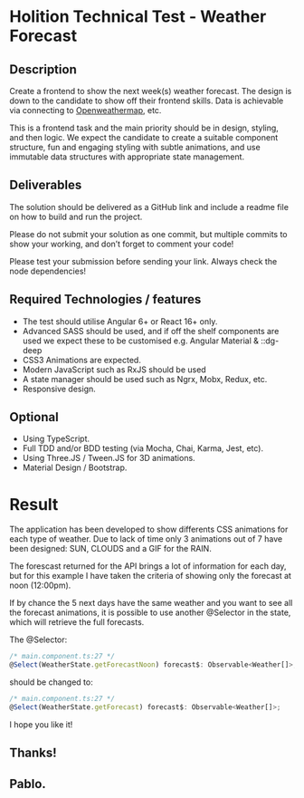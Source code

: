 # Holition Technical Test - Weather Forecast

## Description
Create a frontend to show the next week(s) weather forecast. The design is down to the candidate to show off their frontend skills. Data is achievable via connecting to [Openweathermap](https://openweathermap.org/forecast5/), etc.  


This is a frontend task and the main priority should be in design, styling, and then logic. We expect the candidate to create a suitable component structure, fun and engaging styling with subtle animations, and use immutable data structures with appropriate state management.  

## Deliverables
The solution should be delivered as a GitHub link and include a readme file on how to build and run the project.  

Please do not submit your solution as one commit, but multiple commits to show your working, and don’t forget to comment your code! 

Please test your submission before sending your link. Always check the node dependencies!  

## Required Technologies / features
- The test should utilise Angular 6+ or React 16+ only.
- Advanced SASS should be used, and if off the shelf components are used we expect these to be customised e.g. Angular Material & ::dg-deep
- CSS3 Animations are expected.
- Modern JavaScript such as RxJS should be used
- A state manager should be used such as Ngrx, Mobx, Redux, etc.
- Responsive design.

## Optional
- Using TypeScript.
- Full TDD and/or BDD testing (via Mocha, Chai, Karma, Jest, etc).
- Using Three.JS / Tween.JS for 3D animations.
- Material Design / Bootstrap.

# Result
The application has been developed to show differents CSS animations for each type of weather. Due to lack of time only 3 animations out of 7 have been designed: SUN, CLOUDS and a GIF for the RAIN.

The forescast returned for the API brings a lot of information for each day, but for this example I have taken the criteria of showing only the forecast at noon (12:00pm).

If by chance the 5 next days have the same weather and you want to see all the forecast animations, it is possible to use another @Selector in the state, which will retrieve the full forecasts.

The @Selector:
````js
/* main.component.ts:27 */
@Select(WeatherState.getForecastNoon) forecast$: Observable<Weather[]>;
````

should be changed to:
````js
/* main.component.ts:27 */
@Select(WeatherState.getForecast) forecast$: Observable<Weather[]>;
````

I hope you like it!

## Thanks!
## Pablo.